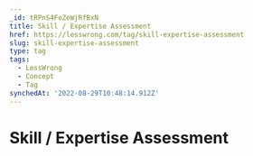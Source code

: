 ```yaml
---
_id: tRPnS4FoZeWjRfBxN
title: Skill / Expertise Assessment
href: https://lesswrong.com/tag/skill-expertise-assessment
slug: skill-expertise-assessment
type: tag
tags:
  - LessWrong
  - Concept
  - Tag
synchedAt: '2022-08-29T10:48:14.912Z'
---
```

# Skill / Expertise Assessment

